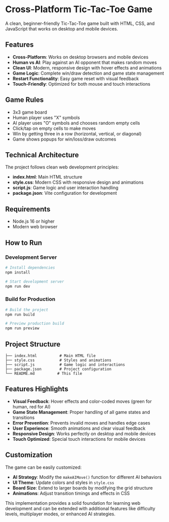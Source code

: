 # Cross-Platform Tic-Tac-Toe Game

A clean, beginner-friendly Tic-Tac-Toe game built with HTML, CSS, and JavaScript that works on desktop and mobile devices.

## Features

- **Cross-Platform**: Works on desktop browsers and mobile devices
- **Human vs AI**: Play against an AI opponent that makes random moves
- **Clean UI**: Modern, responsive design with hover effects and animations
- **Game Logic**: Complete win/draw detection and game state management
- **Restart Functionality**: Easy game reset with visual feedback
- **Touch-Friendly**: Optimized for both mouse and touch interactions

## Game Rules

- 3x3 game board
- Human player uses "X" symbols
- AI player uses "O" symbols and chooses random empty cells
- Click/tap on empty cells to make moves
- Win by getting three in a row (horizontal, vertical, or diagonal)
- Game shows popups for win/loss/draw outcomes

## Technical Architecture

The project follows clean web development principles:

- **index.html**: Main HTML structure
- **style.css**: Modern CSS with responsive design and animations
- **script.js**: Game logic and user interaction handling
- **package.json**: Vite configuration for development

## Requirements

- Node.js 16 or higher
- Modern web browser

## How to Run

### Development Server

```bash
# Install dependencies
npm install

# Start development server
npm run dev
```

### Build for Production

```bash
# Build the project
npm run build

# Preview production build
npm run preview
```

## Project Structure

```
├── index.html          # Main HTML file
├── style.css           # Styles and animations
├── script.js           # Game logic and interactions
├── package.json        # Project configuration
└── README.md          # This file
```

## Features Highlights

- **Visual Feedback**: Hover effects and color-coded moves (green for human, red for AI)
- **Game State Management**: Proper handling of all game states and transitions
- **Error Prevention**: Prevents invalid moves and handles edge cases
- **User Experience**: Smooth animations and clear visual feedback
- **Responsive Design**: Works perfectly on desktop and mobile devices
- **Touch Optimized**: Special touch interactions for mobile devices

## Customization

The game can be easily customized:

- **AI Strategy**: Modify the `makeAIMove()` function for different AI behaviors
- **UI Theme**: Update colors and styles in `style.css`
- **Board Size**: Extend to larger boards by modifying the grid structure
- **Animations**: Adjust transition timings and effects in CSS

This implementation provides a solid foundation for learning web development and can be extended with additional features like difficulty levels, multiplayer modes, or enhanced AI strategies.

